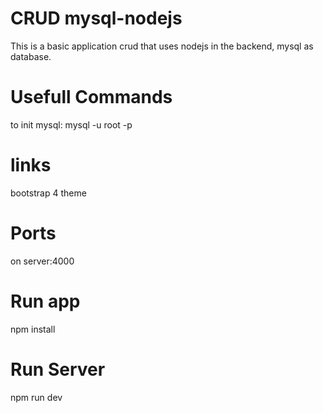 # CRUD mysql-nodejs
This is a basic application crud that uses nodejs in the backend, mysql as database.

# Usefull Commands
to init mysql: mysql -u root -p

# links
bootstrap 4 theme

# Ports
on server:4000

# Run app
 npm install

# Run Server
 npm run dev
